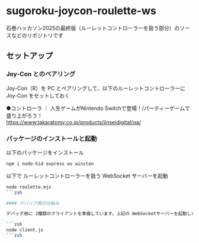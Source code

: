 # sugoroku-joycon-roulette-ws
石巻ハッカソン2025の最終版（ルーレットコントローラーを扱う部分）のソースなどのリポジトリです

## セットアップ

### Joy-Con とのペアリング

Joy-Con（R）を PC とペアリングして、以下のルーレットコントローラーに Joy-Con をセットしておく

●コントローラ ｜ 人生ゲームがNintendo Switchで登場！/パーティーゲームで盛り上がろう！  
https://www.takaratomy.co.jp/products/jinseidigital/qa/


### パッケージのインストールと起動

以下のパッケージをインストール

```zsh
npm i node-hid express ws winston
```

以下で ルーレットコントローラーを扱う WebSocket サーバーを起動

```zsh
node roulette.mjs
```zsh

#### デバッグ用の仕組み

デバッグ用に 2種類のクライアントを準備しています。上記の WebSocketサーバーを起動した状態で、ブラウザで http://localhost:8080/ にアクセスするか、または、以下のコマンドでデータ受信用の WebSocketクライアントを起動することで、受信データを確認できます。

```zsh
node client.js
```zsh
